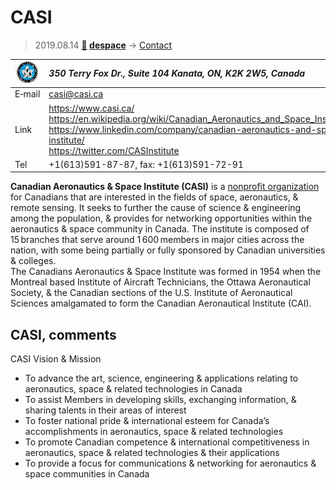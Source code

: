 # CASI
> 2019.08.14 **[🚀](../index/index.md) [despace](index.md)** → [Contact](contact.md)

|[![](f/contact/c/casi_logo1_thumb.jpg)](f/contact/c/casi_logo1.png)|*350 Terry Fox Dr., Suite 104 Kanata, ON, K2K 2W5, Canada*|
|:--|:--|
|E‑mail| <casi@casi.ca> |
|Link| <https://www.casi.ca/><br> <https://en.wikipedia.org/wiki/Canadian_Aeronautics_and_Space_Institute><br> <https://www.linkedin.com/company/canadian-aeronautics-and-space-institute/><br> <https://twitter.com/CASInstitute> |
|Tel| +1(613)591-87-87, fax: +1(613)591-72-91 |

**Canadian Aeronautics & Space Institute (CASI)** is a [nonprofit organization](nonprof_org.md) for Canadians that are interested in the fields of space, aeronautics, & remote sensing. It seeks to further the cause of science & engineering among the population, & provides for networking opportunities within the aeronautics & space community in Canada. The institute is composed of 15 branches that serve around 1 600 members in major cities across the nation, with some being partially or fully sponsored by Canadian universities & colleges.  
The Canadians Aeronautics & Space Institute was formed in 1954 when the Montreal based Institute of Aircraft Technicians, the Ottawa Aeronautical Society, & the Canadian sections of the U.S. Institute of Aeronautical Sciences amalgamated to form the Canadian Aeronautical Institute (CAI).



<p style="page-break-after:always"> </p>

## CASI, comments

CASI Vision & Mission

   - To advance the art, science, engineering & applications relating to aeronautics, space & related technologies in Canada
   - To assist Members in developing skills, exchanging information, & sharing talents in their areas of interest
   - To foster national pride & international esteem for Canada’s accomplishments in aeronautics, space & related technologies
   - To promote Canadian competence & international competitiveness in aeronautics, space & related technologies & their applications
   - To provide a focus for communications & networking for aeronautics & space communities in Canada

